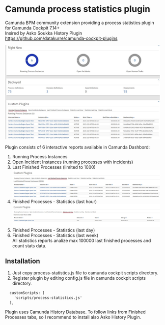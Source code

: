 # Camunda process statistics plugin
Camunda BPM community extension providing a process statistics plugin for Camunda Cockpit 7.14+   
Insired by Asko Soukka History Plugin https://github.com/datakurre/camunda-cockpit-plugins   

![Running processes in dashboard](Running.jpg)

Plugin consists of 6 interactive reports available in Camunda Dashbord:   
1. Running Process Instances   
2. Open Incident Instances (running processes with incidents)   
3. Last Finished Processes (limited to 1000)   
![Finished processes in dashboard](Finished.jpg)
4. Finished Processes - Statistics (last hour)   
![Process statistics in dashboard](Statistics.jpg)
5. Finished Processes - Statistics (last day)   
6. Finished Processes - Statistics (last week)   
All statistics reports analize max 100000 last finished processes and count stats data.   

## Installation
1. Just copy process-statistics.js file to camunda cockpit scripts directory.   
2. Register plugin by editing config.js file in camunda cockpit scripts directory.   

```
  customScripts: [
    'scripts/process-statistics.js'
  ],
```

Plugin uses Camunda History Database. To follow links from Finished Processes tabs, so I recommend to install also Asko History Plugin.   
